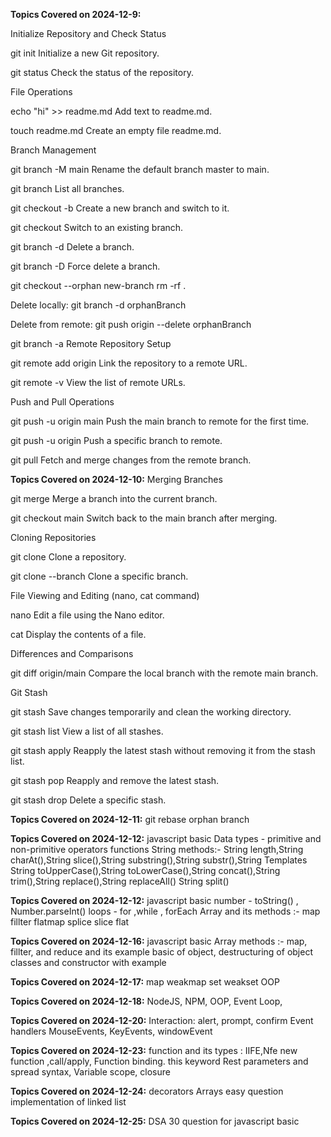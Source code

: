 **Topics Covered on 2024-12-9:**

Initialize Repository and Check Status

git init Initialize a new Git repository.

git status Check the status of the repository.

File Operations

echo "hi" >> readme.md Add text to readme.md.

touch readme.md Create an empty file readme.md.

Branch Management

git branch -M main Rename the default branch master to main.

git branch List all branches.

git checkout -b <branchname> Create a new branch and switch to it.

git checkout <branchname> Switch to an existing branch.

git branch -d <branchname> Delete a branch.

git branch -D <branchname> Force delete a branch.

git checkout --orphan new-branch
rm -rf .

Delete locally:
git branch -d orphanBranch

Delete from remote:
git push origin --delete orphanBranch

git branch -a
Remote Repository Setup

git remote add origin <url> Link the repository to a remote URL.

git remote -v View the list of remote URLs.

Push and Pull Operations

git push -u origin main Push the main branch to remote for the first time.

git push -u origin <branchname> Push a specific branch to remote.

git pull Fetch and merge changes from the remote branch.

**Topics Covered on 2024-12-10:**
Merging Branches

git merge <branchname> Merge a branch into the current branch.

git checkout main Switch back to the main branch after merging.

Cloning Repositories

git clone <url> Clone a repository.

git clone --branch <branchname> <url> Clone a specific branch.

File Viewing and Editing (nano, cat command)

nano <filename> Edit a file using the Nano editor.

cat <filename> Display the contents of a file.

Differences and Comparisons

git diff origin/main Compare the local branch with the remote main branch.

Git Stash

git stash Save changes temporarily and clean the working directory.

git stash list View a list of all stashes.

git stash apply Reapply the latest stash without removing it from the stash list.

git stash pop Reapply and remove the latest stash.

git stash drop Delete a specific stash.

**Topics Covered on 2024-12-11:**
git rebase
orphan branch

**Topics Covered on 2024-12-12:**
javascript basic
Data types - primitive and non-primitive
operators
functions
String methods:-
String length,String charAt(),String slice(),String substring(),String substr(),String Templates
String toUpperCase(),String toLowerCase(),String concat(),String trim(),String replace(),String replaceAll()
String split()

**Topics Covered on 2024-12-12:**
javascript basic
number - toString() , Number.parseInt()
loops - for ,while , forEach
Array and its methods :-
map
fillter
flatmap
splice
slice
flat

**Topics Covered on 2024-12-16:**
javascript basic
Array methods :- map, fillter, and reduce and its example
basic of object, destructuring of object
classes and constructor with example

**Topics Covered on 2024-12-17:**
map weakmap
set weakset
OOP

**Topics Covered on 2024-12-18:**
NodeJS, NPM, OOP, Event Loop,

**Topics Covered on 2024-12-20:**
Interaction:
alert, prompt, confirm
Event handlers 
MouseEvents, KeyEvents, windowEvent

**Topics Covered on 2024-12-23:**
function and its types
: IIFE,Nfe
new function ,call/apply,
Function binding.
this keyword
Rest parameters and spread
syntax, 
Variable scope, 
closure

**Topics Covered on 2024-12-24:**
decorators
Arrays easy question
implementation of linked list

**Topics Covered on 2024-12-25:**
DSA
30 question for javascript basic
